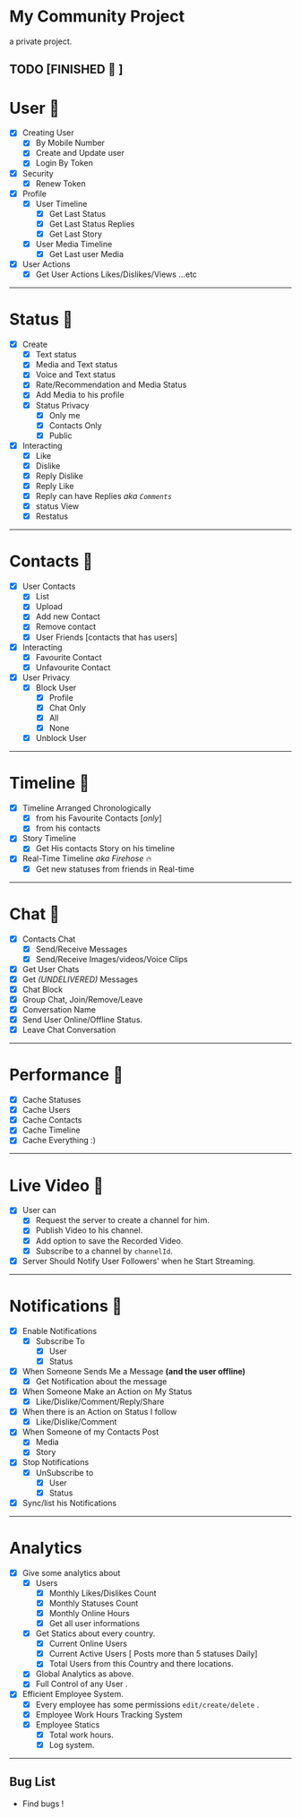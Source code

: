 # My Community Project

a private project.

## TODO [FINISHED :tada: ]

# User :boy:

* [x] Creating User
  * [x] By Mobile Number
  * [x] Create and Update user
  * [x] Login By Token
* [x] Security
  * [x] Renew Token
* [x] Profile
  * [x] User Timeline
    * [x] Get Last Status
    * [x] Get Last Status Replies
    * [x] Get Last Story
  * [x] User Media Timeline
    * [x] Get Last user Media
* [x] User Actions
  * [x] Get User Actions Likes/Dislikes/Views ...etc

---

# Status :thought_balloon:

* [x] Create
  * [x] Text status
  * [x] Media and Text status
  * [x] Voice and Text status
  * [x] Rate/Recommendation and Media Status
  * [x] Add Media to his profile
  * [x] Status Privacy
    * [x] Only me
    * [x] Contacts Only
    * [x] Public
* [x] Interacting
  * [x] Like
  * [x] Dislike
  * [x] Reply Dislike
  * [x] Reply Like
  * [x] Reply can have Replies _aka `Comments`_
  * [x] status View
  * [x] Restatus

---

# Contacts :couple:

* [x] User Contacts
  * [x] List
  * [x] Upload
  * [x] Add new Contact
  * [x] Remove contact
  * [x] User Friends [contacts that has users]
* [x] Interacting
  * [x] Favourite Contact
  * [x] Unfavourite Contact
* [x] User Privacy
  * [x] Block User
    * [x] Profile
    * [x] Chat Only
    * [x] All
    * [x] None
  * [x] Unblock User

---

# Timeline :page_facing_up:

* [x] Timeline Arranged Chronologically
  * [x] from his Favourite Contacts [*only*]
  * [x] from his contacts
* [x] Story Timeline
  * [x] Get His contacts Story on his timeline
* [x] Real-Time Timeline _aka_ _Firehose_  :fire:
  * [x] Get new statuses from friends in Real-time

---

# Chat :speech_balloon:

* [x] Contacts Chat
  * [x] Send/Receive Messages
  * [x] Send/Receive Images/videos/Voice Clips
* [x] Get User Chats
* [x] Get _(UNDELIVERED)_ Messages
* [x] Chat Block
* [x] Group Chat, Join/Remove/Leave
* [x] Conversation Name
* [x] Send User Online/Offline Status.
* [x] Leave Chat Conversation

---

# Performance :rocket:

* [x] Cache Statuses
* [x] Cache Users
* [x] Cache Contacts
* [x] Cache Timeline
* [x] Cache Everything :)

---

# Live Video :movie_camera:

* [x] User can
  * [x] Request the server to create a channel for him.
  * [x] Publish Video to his channel.
  * [x] Add option to save the Recorded Video.
  * [x] Subscribe to a channel by `channelId`.
* [x] Server Should Notify User Followers' when he Start Streaming.

---

# Notifications :bell:

* [x] Enable Notifications
  * [x] Subscribe To
    * [x] User
    * [x] Status
* [x] When Someone Sends Me a Message **(and the user offline)**
  * [x] Get Notification about the message
* [x] When Someone Make an Action on My Status
  * [x] Like/Dislike/Comment/Reply/Share
* [x] When there is an Action on Status I follow
  * [x] Like/Dislike/Comment
* [x] When Someone of my Contacts Post
  * [x] Media
  * [x] Story
* [x] Stop Notifications
  * [x] UnSubscribe to
    * [x] User
    * [x] Status
* [x] Sync/list his Notifications

---

# Analytics

* [x] Give some analytics about
  * [x] Users
	  * [x] Monthly Likes/Dislikes Count
	  * [x] Monthly Statuses Count
	  * [x] Monthly Online Hours
	  * [x] Get all user informations
  * [x] Get Statics about every country.
	  * [x] Current Online Users
	  * [x] Current Active Users [ Posts more than 5 statuses Daily]
	  * [x] Total Users from this Country and there locations.
  * [x] Global Analytics as above.
  * [x] Full Control of any User .
* [x] Efficient Employee System.
	* [x] Every employee has some permissions `edit/create/delete` .
	* [x]  Employee Work Hours Tracking System
	* [x] Employee Statics
		* [x] Total work hours.
		* [x] Log system. 

---
## Bug List

* Find bugs !
